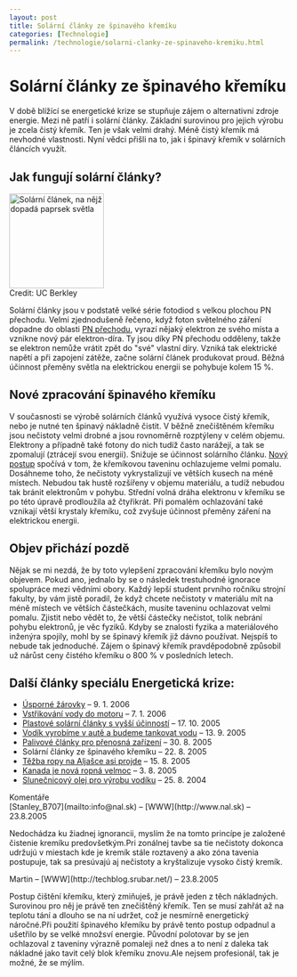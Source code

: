 ```yaml
---
layout: post
title: Solární články ze špinavého křemíku
categories: [Technologie]
permalink: /technologie/solarni-clanky-ze-spinaveho-kremiku.html
---
```

# Solární články ze špinavého křemíku

V době blížící se energetické krize se stupňuje zájem o alternativní zdroje energie. Mezi ně patří i solární články. Základní surovinou pro jejich výrobu je zcela čistý křemík. Ten je však velmi drahý. Méně čistý křemík má nevhodné vlastnosti. Nyní vědci přišli na to, jak i špinavý křemík v solárních článcích využít.

## Jak fungují solární články?

<div class="obry"><div class="leftbox"><img alt="Solární článek, na nějž dopadá paprsek světla" height="170" src="http://www.techblog.cz/images/solarni-clanek-s-paprskem.jpg" width="170"/></div>Credit: UC Berkley</div> 

Solární články jsou v podstatě velké série fotodiod s velkou plochou PN přechodu. Velmi zjednodušeně řečeno, když foton světelného záření dopadne do oblasti [PN přechodu](http://cs.wikipedia.org/wiki/Přechod_P-N), vyrazí nějaký elektron ze svého místa a vznikne nový pár elektron-díra. Ty jsou díky PN přechodu odděleny, takže se elektron nemůže vrátit zpět do "své" vlastní díry. Vzniká tak elektrické napětí a při zapojení zátěže, začne solární článek produkovat proud. Běžná účinnost přeměny světla na elektrickou energii se pohybuje kolem 15 %.

## Nové zpracování špinavého křemíku

V současnosti se výrobě solárních článků využívá vysoce čistý křemík, nebo je nutné ten špinavý nákladně čistit. V běžně znečištěném křemíku jsou nečistoty velmi drobné a jsou rovnoměrně rozptýleny v celém objemu. Elektrony a případně také fotony do nich tudíž často narážejí, a tak se zpomalují (ztrácejí svou energii). Snižuje se účinnost solárního článku. [Nový postup](http://www.berkeley.edu/news/media/releases/2005/08/15_solar.shtml) spočívá v tom, že křemíkovou taveninu ochlazujeme velmi pomalu. Dosáhneme toho, že nečistoty vykrystalizují ve větších kusech na méně místech. Nebudou tak hustě rozšířeny v objemu materiálu, a tudíž nebudou tak bránit elektronům v pohybu. Střední volná dráha elektronu v křemíku se po této úpravě prodloužila až čtyřikrát. Při pomalém ochlazování také vznikají větší krystaly křemíku, což zvyšuje účinnost přeměny záření na elektrickou energii.

## Objev přichází pozdě

Nějak se mi nezdá, že by toto vylepšení zpracování křemíku bylo novým objevem. Pokud ano, jednalo by se o následek trestuhodné ignorace spolupráce mezi vědními obory. Každý lepší student prvního ročníku strojní fakulty, by vám jistě poradil, že když chcete nečistoty v materiálu mít na méně místech ve větších částečkách, musíte taveninu ochlazovat velmi pomalu. Zjistit nebo vědět to, že větší částečky nečistot, tolik nebrání pohybu elektronů, je věc fyziků. Kdyby se znalosti fyzika a materiálového inženýra spojily, mohl by se špinavý křemík již dávno používat. Nejspíš to nebude tak jednoduché. Zájem o špinavý křemík pravděpodobně způsobil už nárůst ceny čistého křemíku o 800 % v posledních letech.

## Další články speciálu Energetická krize:

  * [Úsporné žárovky](http://www.techblog.cz/veda/usporne-zarovky.html) – 9. 1. 2006
  * [Vstřikování vody do motoru](http://www.techblog.cz/technologie/vstrikovani-vody-do-motoru.html) – 7. 1. 2006
  * [Plastové solární články s vyšší účinností](http://www.techblog.cz/technologie/plastove-solarni-clanky-s-vyssi-ucinnosti.html) – 17. 10. 2005
  * [Vodík vyrobíme v autě a budeme tankovat vodu](http://www.techblog.cz/technologie/vodik-vyrobime-v-aute-a-budeme-tankovat-vodu.html) – 13. 9. 2005
  * [Palivové články pro přenosná zařízení](http://www.techblog.cz/technologie/palivove-clanky-pro-prenosna-zarizeni.html) – 30. 8. 2005
  * Solární články ze špinavého křemíku – 22. 8. 2005
  * [Těžba ropy na Aljašce asi projde](http://www.techblog.cz/technologie/tezba-ropy-na-aljasce-asi-projde.html) – 15. 8. 2005
  * [Kanada je nová ropná velmoc](http://www.techblog.cz/technologie/kanada-je-nova-ropna-velmoc.html) – 3. 8. 2005
  * [Slunečnicový olej pro výrobu vodíku](http://www.techblog.cz/technologie/slunecnicovy-olej-pro-vyrobu-vodiku.html) – 25. 8. 2004




<section id='comments-section'>
<div class='commentsheader'>Komentáře</div>        
<div class='comment-item-header' markdown=1>
[Stanley_B707](mailto:info@nal.sk) &ndash; [WWW](http://www.nal.sk) &ndash; 23.8.2005
</div>

Nedochádza ku žiadnej ignorancii, myslím že na tomto princípe je založené čistenie kremíku predovšetkým.Pri zonálnej tavbe sa tie nečistoty dokonca udržujú v miestach kde je kremík stále roztavený a ako zóna tavenia postupuje, tak sa presúvajú aj nečistoty a kryštalizuje vysoko čistý kremík.

<div class='comment-item-header' markdown=1>
Martin &ndash; [WWW](http://techblog.srubar.net/) &ndash; 23.8.2005
</div>

Postup čištění křemíku, který zmiňuješ, je právě jeden z těch nákladných. Surovinou pro něj je právě ten znečištěný křemík. Ten se musí zahřát až na teplotu tání a dlouho se na ní udržet, což je nesmírně energetický náročné.Při použití špinavého křemíku by právě tento postup odpadnul a ušetřilo by se velké množsví energie. Původní polotovar by se jen ochlazoval z taveniny výrazně pomaleji než dnes a to není z daleka tak nákladné jako tavit celý blok křemíku znovu.Ale nejsem profesionál, tak je možné, že se mýlím.

</section>